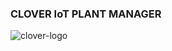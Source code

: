 ### CLOVER IoT PLANT MANAGER



![clover-logo](https://github.com/Lemonochrme/clover/assets/80280962/1eb92c30-95e5-4e0f-9755-5af545f36108)
